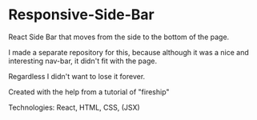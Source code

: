 # Responsive-Side-Bar
React Side Bar that moves from the side to the bottom of the page. 

I made a separate repository for this, because although it was a nice and interesting nav-bar, it didn't fit with the page. 

Regardless I didn't want to lose it forever. 

Created with the help from a tutorial of "fireship"

Technologies: React, HTML, CSS, (JSX)
